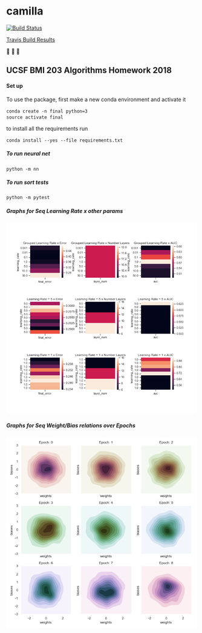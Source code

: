 # camilla

[![Build
Status](https://travis-ci.org/sayloren/camilla.svg?branch=master)](https://travis-ci.org/sayloren/camilla)

[Travis Build Results](https://travis-ci.org/sayloren/camilla)

:see_no_evil: :hear_no_evil: :speak_no_evil:

## UCSF BMI 203 Algorithms Homework 2018

#### Set up

To use the package, first make a new conda environment and activate it

```
conda create -n final python=3
source activate final
```

to install all the requirements run

```
conda install --yes --file requirements.txt
```

##### To run neural net
```
python -m nn
```

##### To run sort tests
```
python -m pytest
```

##### Graphs for Seq Learning Rate x other params
![a](/images/Learningrate-error-seq.png)

##### Graphs for Seq Weight/Bias relations over Epochs
![a](/images/Weights-biases-seq.png)